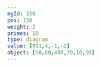 ```yaml
---
myId: 156
pos: 156
weight: 2
primes: 10
type: diagram
value: [911,4,-1,-2]
object: [50,60,400,70,10,50]
---
```

